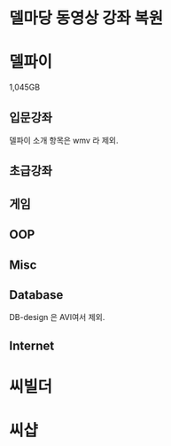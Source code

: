 # 델마당 동영상 강좌 복원


# 델파이

1,045GB

## 입문강좌

델파이 소개 항목은 wmv 라 제외.

## 초급강좌 

## 게임 

## OOP 

## Misc

## Database 

DB-design 은 AVI여서 제외. 

## Internet

# 씨빌더

# 씨샵





